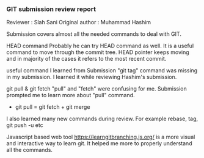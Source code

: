 ### GIT submission review report
Reviewer : Slah Sani
Original author : Muhammad Hashim



Submission covers almost all the needed commands to deal with GIT.

HEAD command
Probably he can try HEAD command as well. It is a useful command to move through the commit tree. HEAD pointer keeps moving and in majority of the cases it refers to the most recent commit.

useful command I learned from Submission
"git tag" command was missing in my submission. I learned it while reviewing Hashim's submission.

git pull  & git fetch
"pull" and "fetch" were confusing for me. Submission prompted me to learn more about "pull" command.
* git pull = git fetch + git merge

I also learned many new commands during review. For example rebase, tag, git push -u etc

Javascript based web tool  https://learngitbranching.js.org/ is a more visual and interactive way to learn git. It helped me more to properly understand all the commands.
